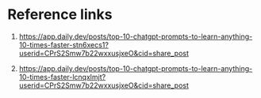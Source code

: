 # Reference links

1. https://app.daily.dev/posts/top-10-chatgpt-prompts-to-learn-anything-10-times-faster-stn6xecs1?userid=CPrS2Smw7b22wxxusjxeO&cid=share_post

2. https://app.daily.dev/posts/top-10-chatgpt-prompts-to-learn-anything-10-times-faster-lcnqxlmjt?userid=CPrS2Smw7b22wxxusjxeO&cid=share_post
